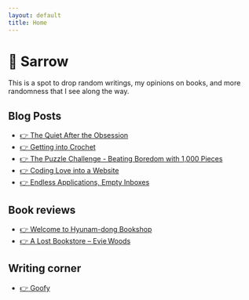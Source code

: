 ```yaml
---
layout: default
title: Home
---
```


# 🥞 Sarrow

This is a spot to drop random writings, my opinions on books, and more randomness that I see along the way.

## Blog Posts

<ul>
  <li><a href="./The Quiet After the Obsession.html">👉 The Quiet After the Obsession</a></li>
  <li><a href="./Getting into Crochet.html">👉 Getting into Crochet</a></li>
  <li><a href="./The Puzzle Challenge - Beating Boredom with 1,000 Pieces.html">👉 The Puzzle Challenge - Beating Boredom with 1,000 Pieces</a></li>
  <li><a href="./Coding Love into a Website.html"> 👉 Coding Love into a Website </a></li>
  <li><a href="./Endless Applications, Empty Inboxes.html"> 👉 Endless Applications, Empty Inboxes </a></li>
</ul>

## Book reviews

<ul>
  <li><a href= "./Welcome to Hyunam-dong Bookshop.html">👉 Welcome to Hyunam-dong Bookshop</a></li>
  <li><a href= "./A Lost Bookstore – Evie Woods.html">👉 A Lost Bookstore – Evie Woods</a></li>
</ul>

## Writing corner
<ul>
  <li><a href= "./Goofy.html"> 👉 Goofy</a></li>
</ul>
